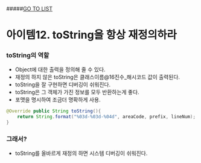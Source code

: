 #####[GO TO LIST](../README.md)

# 아이템12. toString을 항상 재정의하라

### toString의 역할
- Object에 대한 출력을 정의해 줄 수 있다.
- 재정의 하지 않은 toString은 클래스이름@16진수_해시코드 값이 출력된다.
- toString을 잘 구현하면 디버깅이 쉬워진다.
- toString은 그 객체가 가진 정보를 모두 반환하는게 좋다.
- 포맷을 명시하여 조금더 명확하게 사용.
```java
@Override public String toString(){
    return String.format("%03d-%03d-%04d", areaCode, prefix, lineNum);
}
```

### 그래서?
- toString를 올바르게 재정의 하면 시스템 디버깅이 쉬워진다.
